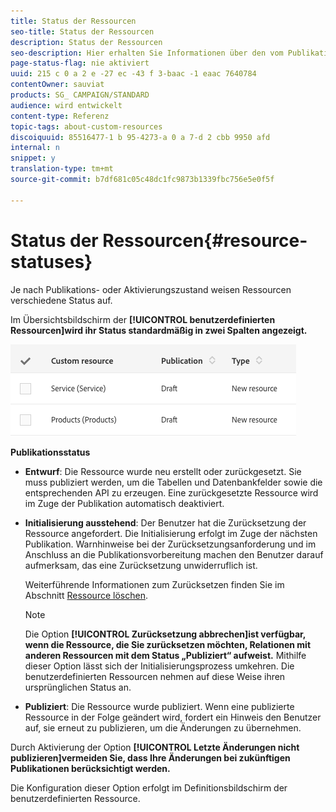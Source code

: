 ```yaml
---
title: Status der Ressourcen
seo-title: Status der Ressourcen
description: Status der Ressourcen
seo-description: Hier erhalten Sie Informationen über den vom Publikationszustand abhängigen Ressourcenstatus.
page-status-flag: nie aktiviert
uuid: 215 c 0 a 2 e -27 ec -43 f 3-baac -1 eaac 7640784
contentOwner: sauviat
products: SG_ CAMPAIGN/STANDARD
audience: wird entwickelt
content-type: Referenz
topic-tags: about-custom-resources
discoiquuid: 85516477-1 b 95-4273-a 0 a 7-d 2 cbb 9950 afd
internal: n
snippet: y
translation-type: tm+mt
source-git-commit: b7df681c05c48dc1fc9873b1339fbc756e5e0f5f

---
```



# Status der Ressourcen{#resource-statuses}

Je nach Publikations- oder Aktivierungszustand weisen Ressourcen verschiedene Status auf.

Im Übersichtsbildschirm der **[!UICONTROL benutzerdefinierten Ressourcen]wird ihr Status standardmäßig in zwei Spalten angezeigt.**

![](assets/schema_colonne_1.png)

**Publikationsstatus**

* **Entwurf**: Die Ressource wurde neu erstellt oder zurückgesetzt. Sie muss publiziert werden, um die Tabellen und Datenbankfelder sowie die entsprechenden API zu erzeugen. Eine zurückgesetzte Ressource wird im Zuge der Publikation automatisch deaktiviert.
* **Initialisierung ausstehend**: Der Benutzer hat die Zurücksetzung der Ressource angefordert. Die Initialisierung erfolgt im Zuge der nächsten Publikation. Warnhinweise bei der Zurücksetzungsanforderung und im Anschluss an die Publikationsvorbereitung machen den Benutzer darauf aufmerksam, das eine Zurücksetzung unwiderruflich ist.

   Weiterführende Informationen zum Zurücksetzen finden Sie im Abschnitt [Ressource löschen](../../developing/using/deleting-a-resource.md).

   >[!NOTE]
   >
   >Die Option **[!UICONTROL Zurücksetzung abbrechen]ist verfügbar, wenn die Ressource, die Sie zurücksetzen möchten, Relationen mit anderen Ressourcen mit dem Status „Publiziert“ aufweist.** Mithilfe dieser Option lässt sich der Initialisierungsprozess umkehren. Die benutzerdefinierten Ressourcen nehmen auf diese Weise ihren ursprünglichen Status an.

* **Publiziert**: Die Ressource wurde publiziert. Wenn eine publizierte Ressource in der Folge geändert wird, fordert ein Hinweis den Benutzer auf, sie erneut zu publizieren, um die Änderungen zu übernehmen.

Durch Aktivierung der Option **[!UICONTROL Letzte Änderungen nicht publizieren]vermeiden Sie, dass Ihre Änderungen bei zukünftigen Publikationen berücksichtigt werden.**

Die Konfiguration dieser Option erfolgt im Definitionsbildschirm der benutzerdefinierten Ressource.
